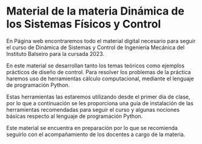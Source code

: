 # Material de la materia Dinámica de los Sistemas Físicos y Control

En Página web encontraremos todo el material digital necesario para seguir el curso de Dinámica de Sistemas y Control de Ingeniería Mecánica del Instituto Balseiro para la cursada 2023.

En este material se desarrollan tanto los temas teóricos como ejemplos prácticos de diseño de control. Para resolver los problemas de la práctica haremos uso de herramientas cálculo computacional, mediante el lenguaje de programación Python.

Estas herramientas las estaremos utilizando desde el primer día de clase, por lo que a continuación se les proporciona una guía de instalación de las herramientas recomendadas para seguir el curso y algunas nociones básicas respecto al lenguaje de programación Python.

Este material se encuentra en preparación por lo que se recomienda seguirlo con el acompañamiento de los docentes a cargo de la materia.
